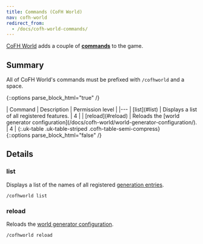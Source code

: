 ```yaml
---
title: Commands (CoFH World)
nav: cofh-world
redirect_from:
  - /docs/cofh-world-commands/
---
```


[CoFH World](/docs/cofh-world/) adds a couple of
**[commands](https://minecraft.gamepedia.com/Commands)** to the game.


Summary
-------

All of CoFH World's commands must be prefixed with `/cofhworld` and a space.

{::options parse_block_html="true" /}
<div class="uk-overflow-container">
| Command | Description | Permission level |
|---
| [list](#list) | Displays a list of all registered features. | 4 |
| [reload](#reload) | Reloads the [world generator configuration](/docs/cofh-world/world-generator-configuration/). | 4 |
{:.uk-table .uk-table-striped .cofh-table-semi-compress}
</div>
{::options parse_block_html="false" /}


Details
-------

### list
Displays a list of the names of all registered [generation
entries](/docs/cofh-world/world-generator-configuration/#generation-entry-format).

    /cofhworld list

### reload
Reloads the [world generator
configuration](/docs/cofh-world/world-generator-configuration/).

    /cofhworld reload
